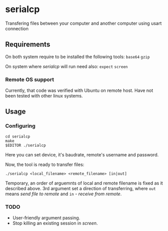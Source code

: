 # serialcp

Transfering files between your computer and another computer using usart connection

## Requirements
On both system require to be installed the following tools: `base64` `gzip`

On system where _serialcp_ will run need also: `expect` `screen`

### Remote OS support

Currently, that code was verified with Ubuntu on remote host. Have not been tested with other linux systems.

## Usage

### Configuring

```
cd serialcp
make
$EDITOR ./serialcp
```

Here you can set device, it's baudrate, remote's username and password.

Now, the tool is ready to transfer files: 

```
./serialcp <local_filename> <remote_filename> [in|out]
```

Temporary, an order of arguemnts of local and remote filename is fixed as it described above.
3rd argument set a direction of transferring, where `out` means _send file to remote_ and `in` - _receive from remote_.

### TODO

 - User-friendly argument passing.
 - Stop killing an existing session in _screen_.
